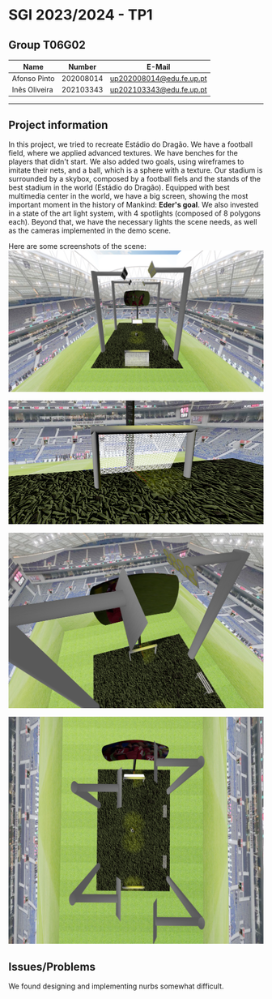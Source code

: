 # SGI 2023/2024 - TP1

## Group T06G02

| Name             | Number    | E-Mail                   |
| ---------------- | --------- | ------------------------ |
| Afonso Pinto     | 202008014 | up202008014@edu.fe.up.pt |
| Inês Oliveira    | 202103343 | up202103343@edu.fe.up.pt |

----
## Project information

In this project, we tried to recreate Estádio do Dragão. We have a football field, where we applied advanced textures. We have benches for the players that didn't start. We also added two goals, using wireframes to imitate their nets, and a ball, which is a sphere with a texture. 
Our stadium is surrounded by a skybox, composed by a football fiels and the stands of the best stadium in the world (Estádio do Dragão). 
Equipped with best multimedia center in the world, we have a big screen, showing the most important moment in the history of Mankind: <b>Eder's goal</b>. We also invested in a state of the art light system, with 4 spotlights (composed of 8 polygons each).
Beyond that, we have the necessary lights the scene needs, as well as the cameras implemented in the demo scene.

Here are some screenshots of the scene:
![global_Image](image.png)

![wireframes](image-1.png)

![lights_image](image-3.png)

![view_from_above](image-4.png)

## Issues/Problems

We found designing and implementing nurbs somewhat difficult.